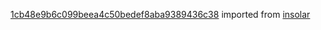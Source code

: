 [1cb48e9b6c099beea4c50bedef8aba9389436c38](https://github.com/insolar/insolar/commit/1cb48e9b6c099beea4c50bedef8aba9389436c38) imported from [insolar](https://github.com/insolar/insolar)
